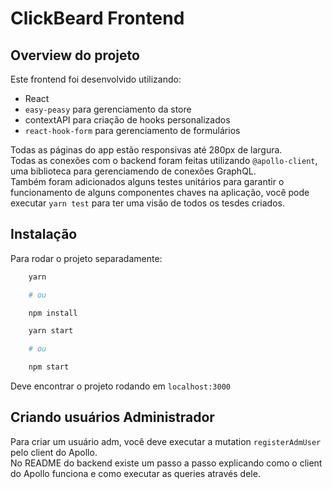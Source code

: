 # ClickBeard Frontend

## Overview do projeto

Este frontend foi desenvolvido utilizando:

-   React
-   `easy-peasy` para gerenciamento da store
-   contextAPI para criação de hooks personalizados
-   `react-hook-form` para gerenciamento de formulários

Todas as páginas do app estão responsivas até 280px de largura.\
 Todas as conexões com o backend foram feitas utilizando `@apollo-client`, uma biblioteca para gerenciamendo de conexões GraphQL.\
Também foram adicionados alguns testes unitários para garantir o funcionamento de alguns componentes chaves na aplicação, você pode executar `yarn test` para ter uma visão de todos os tesdes criados.

## Instalação

Para rodar o projeto separadamente:

```bash
    yarn

    # ou

    npm install
```

```bash
    yarn start

    # ou

    npm start
```

Deve encontrar o projeto rodando em `localhost:3000`

## Criando usuários Administrador

Para criar um usuário adm, você deve executar a mutation `registerAdmUser` pelo client do Apollo.\
No README do backend existe um passo a passo explicando como o client do Apollo funciona e como executar as queries através dele.
